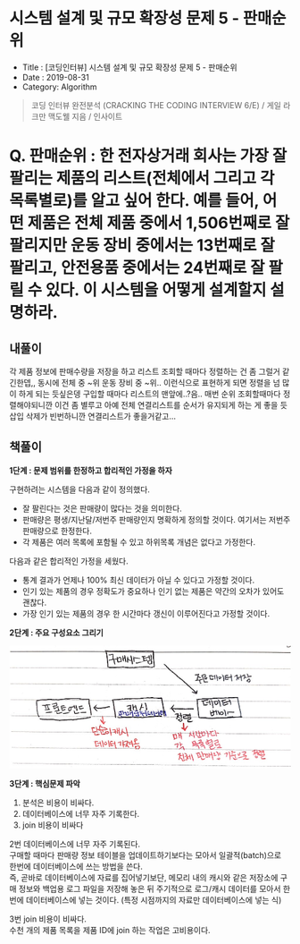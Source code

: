 # 시스템 설계 및 규모 확장성 문제 5 - 판매순위

- Title : [코딩인터뷰] 시스템 설계 및 규모 확장성 문제 5 - 판매순위
- Date : 2019-08-31
- Category: Algorithm

> 코딩 인터뷰 완전분석 (CRACKING THE CODING INTERVIEW 6/E) / 게일 라크만 맥도웰 지음 / 인사이트

# Q. 판매순위 : 한 전자상거래 회사는 가장 잘 팔리는 제품의 리스트(전체에서 그리고 각 목록별로)를 알고 싶어 한다. 예를 들어, 어떤 제품은 전체 제품 중에서 1,506번째로 잘 팔리지만 운동 장비 중에서는 13번째로 잘 팔리고, 안전용품 중에서는 24번째로 잘 팔릴 수 있다. 이 시스템을 어떻게 설계할지 설명하라.

## 내풀이

각 제품 정보에 판매수량을 저장을 하고 리스트 조회할 때마다 정렬하는 건 좀 그럴거 같긴한뎁,,
동시에 전체 중 ~위 운동 장비 중 ~위.. 이런식으로 표현하게 되면 정렬을 넘 많이 하게 되는 듯싶은뎅
구입할 때마다 리스트의 맨앞에..?음..
매번 순위 조회할때마다 정렬해야되니깐 이건 좀 별루고
아예 전체 연결리스트를 순서가 유지되게 하는 게 좋을 듯
삽입 삭제가 빈번하니깐 연결리스트가 좋을거같고...

## 책풀이

**1단계 : 문제 범위를 한정하고 합리적인 가정을 하자**

구현하려는 시스템을 다음과 같이 정의했다.

- 잘 팔린다는 것은 판매량이 많다는 것을 의미한다.
- 판매량은 평생/지난달/저번주 판매량인지 명확하게 정의할 것이다. 여기서는 저번주 판매량으로 한정한다.
- 각 제품은 여러 목록에 포함될 수 있고 하위목록 개념은 없다고 가정한다.

다음과 같은 합리적인 가정을 세웠다.

- 통계 결과가 언제나 100% 최신 데이터가 아닐 수 있다고 가정할 것이다.
- 인기 있는 제품의 경우 정확도가 중요하나 인기 없는 제품은 약간의 오차가 있어도 괜찮다.
- 가장 인기 있는 제품의 경우 한 시간마다 갱신이 이루어진다고 가정할 것이다.

**2단계 : 주요 구성요소 그리기**

![1](https://raw.githubusercontent.com/devgaram/TIL/master/Algorithm/images/2019-08-30-img/5-1.jpg) <br/>

**3단계 : 핵심문제 파악**

1. 분석은 비용이 비싸다.
2. 데이터베이스에 너무 자주 기록한다.
3. join 비용이 비싸다

2번 데이터베이스에 너무 자주 기록된다.  
구매할 때마다 판매량 정보 테이블을 업데이트하기보다는 모아서 일괄적(batch)으로 한번에 데이터베이스에 쓰는 방법을 쓴다.  
즉, 곧바로 데이터베이스에 자료를 집어넣기보단, 메모리 내의 캐시와 같은 저장소에 구매 정보와 백업용 로그 파일을 저장해 놓은 뒤 주기적으로 로그/캐시 데이터를 모아서 한 번에 데이터베이스에 넣는 것이다. (특정 시점까지의 자료만 데이터베이스에 넣는 식)

3번 join 비용이 비싸다.  
수천 개의 제품 목록을 제품 ID에 join 하는 작업은 고비용이다.
